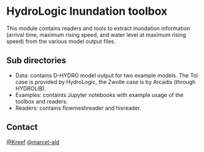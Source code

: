 # HydroLogic Inundation toolbox
This module contains readers and tools to extract inundation information (arrival time, maximum rising speed, and water level at maximum rising speed) from the various model output files. 

## Sub directories

- Data: contains D-HYDRO model output for two example models. The Tol case is provided by HydroLogic, the Zwolle case is by Arcadis (through HYDROLIB).
- Examples: containts Jupyter notebooks with example usage of the toolbox and readers.
- Readers: contains flowmeshreader and hisreader.

## Contact
[@Kreef]( https://github.com/Kreef )
[@marcel-ald]( https://github.com/marcel-ald )
